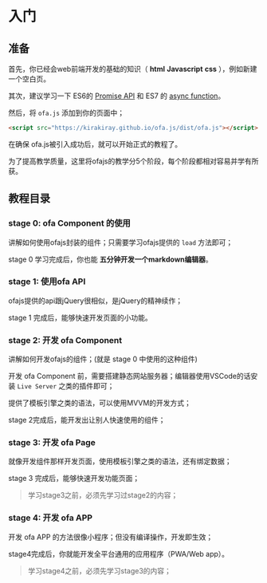 # 入门

## 准备

首先，你已经会web前端开发的基础的知识（ **html** **Javascript** **css** ），例如新建一个空白页。

其次，建议学习一下 ES6的 [Promise API](https://developer.mozilla.org/zh-CN/docs/Web/JavaScript/Reference/Statements/async_function) 和 ES7 的 [async function](https://developer.mozilla.org/zh-CN/docs/Web/JavaScript/Reference/Statements/async_function)。

然后，将 `ofa.js` 添加到你的页面中；

```html
<script src="https://kirakiray.github.io/ofa.js/dist/ofa.js"></script>
```

在确保 ofa.js被引入成功后，就可以开始正式的教程了。

为了提高教学质量，这里将ofajs的教学分5个阶段，每个阶段都相对容易并学有所获。

## 教程目录

### stage 0: ofa Component 的使用

讲解如何使用ofajs封装的组件；只需要学习ofajs提供的 `load` 方法即可；

stage 0 学习完成后，你也能 **五分钟开发一个markdown编辑器**。

### stage 1: 使用ofa API

ofajs提供的api跟jQuery很相似，是jQuery的精神续作；

stage 1 完成后，能够快速开发页面的小功能。

### stage 2: 开发 ofa Component

讲解如何开发ofajs的组件；(就是 stage 0 中使用的这种组件)

开发 ofa Component 前，需要搭建静态网站服务器；编辑器使用VSCode的话安装 `Live Server` 之类的插件即可；

提供了模板引擎之类的语法，可以使用MVVM的开发方式；

stage 2完成后，能开发出让别人快速使用的组件；

### stage 3: 开发 ofa Page

就像开发组件那样开发页面，使用模板引擎之类的语法，还有绑定数据；

stage 3 完成后，能够快速开发功能页面；

> 学习stage3之前，必须先学习过stage2的内容；

### stage 4: 开发 ofa APP

开发 ofa APP 的方法很像小程序；但没有编译操作，开发即生效；

stage4完成后，你就能开发全平台通用的应用程序（PWA/Web app）。

> 学习stage4之前，必须先学习stage3的内容；